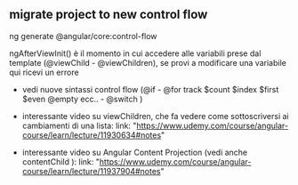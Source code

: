 <!-- NOTE: -->

## migrate project to new control flow

ng generate @angular/core:control-flow

ngAfterViewInit() è il momento in cui accedere alle variabili prese dal template (@viewChild - @viewChildren), se provi a modificare una variabile qui ricevi un errore

- vedi nuove sintassi control flow (@if - @for track $count $index $first $even @empty ecc.. - @switch )

- interessante video su viewChildren, che fa vedere come sottoscriversi ai cambiamenti di una lista:
  link: "https://www.udemy.com/course/angular-course/learn/lecture/11930634#notes"

- interessante video su Angular Content Projection (vedi anche contentChild ):
  link: "https://www.udemy.com/course/angular-course/learn/lecture/11937904#notes"
